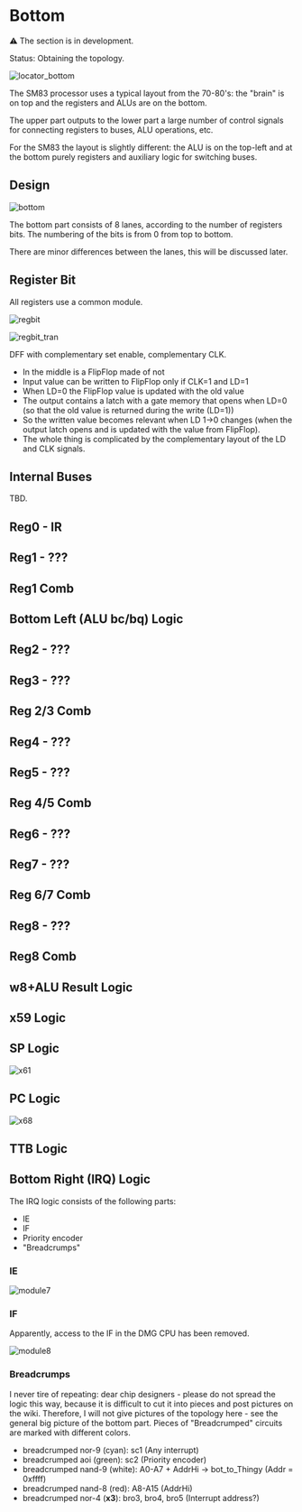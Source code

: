 # Bottom

:warning: The section is in development.

Status: Obtaining the topology.

![locator_bottom](/imgstore/locator_bottom.png)

The SM83 processor uses a typical layout from the 70-80's: the "brain" is on top and the registers and ALUs are on the bottom.

The upper part outputs to the lower part a large number of control signals for connecting registers to buses, ALU operations, etc.

For the SM83 the layout is slightly different: the ALU is on the top-left and at the bottom purely registers and auxiliary logic for switching buses.

## Design

![bottom](/imgstore/bottom.jpg)

The bottom part consists of 8 lanes, according to the number of registers bits. The numbering of the bits is from 0 from top to bottom.

There are minor differences between the lanes, this will be discussed later.

## Register Bit

All registers use a common module.

![regbit](/imgstore/modules/regbit.jpg)

![regbit_tran](/imgstore/modules/regbit_tran.jpg)

DFF with complementary set enable, complementary CLK.

- In the middle is a FlipFlop made of not
- Input value can be written to FlipFlop only if CLK=1 and LD=1
- When LD=0 the FlipFlop value is updated with the old value
- The output contains a latch with a gate memory that opens when LD=0 (so that the old value is returned during the write (LD=1))
- So the written value becomes relevant when LD 1->0 changes (when the output latch opens and is updated with the value from FlipFlop).
- The whole thing is complicated by the complementary layout of the LD and CLK signals.

## Internal Buses

TBD.

## Reg0 - IR

## Reg1 - ???

## Reg1 Comb

## Bottom Left (ALU bc/bq) Logic

## Reg2 - ???

## Reg3 - ???

## Reg 2/3 Comb

## Reg4 - ???

## Reg5 - ???

## Reg 4/5 Comb

## Reg6 - ???

## Reg7 - ???

## Reg 6/7 Comb

## Reg8 - ???

## Reg8 Comb

## w8+ALU Result Logic

## x59 Logic

## SP Logic

![x61](/imgstore/modules/x61.jpg)

## PC Logic

![x68](/imgstore/modules/x68.jpg)

## TTB Logic

## Bottom Right (IRQ) Logic

The IRQ logic consists of the following parts:
- IE
- IF
- Priority encoder
- "Breadcrumps"

### IE

![module7](/imgstore/modules/module7.jpg)

### IF

Apparently, access to the IF in the DMG CPU has been removed.

![module8](/imgstore/modules/module8.jpg)

### Breadcrumps

I never tire of repeating: dear chip designers - please do not spread the logic this way, because it is difficult to cut it into pieces and post pictures on the wiki. Therefore, I will not give pictures of the topology here - see the general big picture of the bottom part. Pieces of "Breadcrumped" circuits are marked with different colors.

- breadcrumped nor-9 (cyan): sc1 (Any interrupt)
- breadcrumped aoi (green): sc2 (Priority encoder)
- breadcrumped nand-9 (white): A0-A7 + AddrHi -> bot_to_Thingy (Addr = 0xffff)
- breadcrumped nand-8 (red): A8-A15 (AddrHi)
- breadcrumped nor-4 (**x3**): bro3, bro4, bro5 (Interrupt address?)

